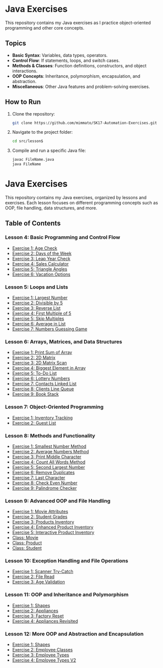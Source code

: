 # Java Exercises

This repository contains my Java exercises as I practice object-oriented programming and other core concepts.

## Topics
- **Basic Syntax**: Variables, data types, operators.
- **Control Flow**: If statements, loops, and switch cases.
- **Methods & Classes**: Function definitions, constructors, and object interactions.
- **OOP Concepts**: Inheritance, polymorphism, encapsulation, and abstraction.
- **Miscellaneous**: Other Java features and problem-solving exercises.

## How to Run
1. Clone the repository:
   ```bash
   git clone https://github.com/mimmato/SK17-Automation-Exercises.git
   ```
2. Navigate to the project folder:
   ```bash
   cd src/lesson$
   ```
3. Compile and run a specific Java file:
   ```bash
   javac FileName.java
   java FileName
   ```



# Java Exercises

This repository contains my Java exercises, organized by lessons and exercises. Each lesson focuses on different programming concepts such as OOP, file handling, data structures, and more.

## Table of Contents

### Lesson 4: Basic Programming and Control Flow
- [Exercise 1: Age Check](https://github.com/mimmato/SK17-Automation-Exercises/blob/master/src/lesson4/l4_e1_ageCheck.java)
- [Exercise 2: Days of the Week](https://github.com/mimmato/SK17-Automation-Exercises/blob/master/src/lesson4/l4_e2_daysOfTheWeek.java)
- [Exercise 3: Leap Year Check](https://github.com/mimmato/SK17-Automation-Exercises/blob/master/src/lesson4/l4_e3_leapOrNot.java)
- [Exercise 4: Sales Calculator](https://github.com/mimmato/SK17-Automation-Exercises/blob/master/src/lesson4/l4_e4_salesCalculator.java)
- [Exercise 5: Triangle Angles](https://github.com/mimmato/SK17-Automation-Exercises/blob/master/src/lesson4/l4_e5_trianglesAngles.java)
- [Exercise 6: Vacation Options](https://github.com/mimmato/SK17-Automation-Exercises/blob/master/src/lesson4/l4_e6_vacationOptions.java)

### Lesson 5: Loops and Lists
- [Exercise 1: Largest Number](https://github.com/mimmato/SK17-Automation-Exercises/blob/master/src/lesson5/l5_e1_largestNumber.java)
- [Exercise 2: Divisible by 5](https://github.com/mimmato/SK17-Automation-Exercises/blob/master/src/lesson5/l5_e2_divideBy5.java)
- [Exercise 3: Reverse List](https://github.com/mimmato/SK17-Automation-Exercises/blob/master/src/lesson5/l5_e3_reverseList.java)
- [Exercise 4: First Multiple of 5](https://github.com/mimmato/SK17-Automation-Exercises/blob/master/src/lesson5/l5_e4_firstMultipleOf5.java)
- [Exercise 5: Skip Multiples](https://github.com/mimmato/SK17-Automation-Exercises/blob/master/src/lesson5/l5_e5_skipMultiples.java)
- [Exercise 6: Average in List](https://github.com/mimmato/SK17-Automation-Exercises/blob/master/src/lesson5/l5_e6_averageInList.java)
- [Exercise 7: Numbers Guessing Game](https://github.com/mimmato/SK17-Automation-Exercises/blob/master/src/lesson5/l5_e7_numbersGuessing.java)

### Lesson 6: Arrays, Matrices, and Data Structures
- [Exercise 1: Print Sum of Array](https://github.com/mimmato/SK17-Automation-Exercises/blob/master/src/lesson6/l6_e1_printSumArray.java)
- [Exercise 2: 2D Matrix](https://github.com/mimmato/SK17-Automation-Exercises/blob/master/src/lesson6/l6_e2_2dMatrix.java)
- [Exercise 3: 2D Matrix Scan](https://github.com/mimmato/SK17-Automation-Exercises/blob/master/src/lesson6/l6_e3_2dMatrixScan.java)
- [Exercise 4: Biggest Element in Array](https://github.com/mimmato/SK17-Automation-Exercises/blob/master/src/lesson6/l6_e4_biggestElement.java)
- [Exercise 5: To-Do List](https://github.com/mimmato/SK17-Automation-Exercises/blob/master/src/lesson6/l6_e5_toDoList.java)
- [Exercise 6: Lottery Numbers](https://github.com/mimmato/SK17-Automation-Exercises/blob/master/src/lesson6/l6_e6_lotteryNumbers.java)
- [Exercise 7: Contacts Linked List](https://github.com/mimmato/SK17-Automation-Exercises/blob/master/src/lesson6/l6_e7_contactsLinkedList.java)
- [Exercise 8: Clients Line Queue](https://github.com/mimmato/SK17-Automation-Exercises/blob/master/src/lesson6/l6_e8_clientsLineQueue.java)
- [Exercise 9: Book Stack](https://github.com/mimmato/SK17-Automation-Exercises/blob/master/src/lesson6/l6_e9_bookStack.java)

### Lesson 7: Object-Oriented Programming
- [Exercise 1: Inventory Tracking](https://github.com/mimmato/SK17-Automation-Exercises/blob/master/src/lesson7/l7_e1_trackingInventory.java)
- [Exercise 2: Guest List](https://github.com/mimmato/SK17-Automation-Exercises/blob/master/src/lesson7/l7_e2_guestList.java)

### Lesson 8: Methods and Functionality
- [Exercise 1: Smallest Number Method](https://github.com/mimmato/SK17-Automation-Exercises/blob/master/src/lesson8/l8_e1_smallestNumberMethod.java)
- [Exercise 2: Average Numbers Method](https://github.com/mimmato/SK17-Automation-Exercises/blob/master/src/lesson8/l8_e2_averageNumbersMethod.java)
- [Exercise 3: Print Middle Character](https://github.com/mimmato/SK17-Automation-Exercises/blob/master/src/lesson8/l8_e3_printMiddleCharacter.java)
- [Exercise 4: Count All Words Method](https://github.com/mimmato/SK17-Automation-Exercises/blob/master/src/lesson8/l8_e4_countAllWordsMethod.java)
- [Exercise 5: Second Largest Number](https://github.com/mimmato/SK17-Automation-Exercises/blob/master/src/lesson8/l8_e5_secondLargestNumber.java)
- [Exercise 6: Remove Duplicates](https://github.com/mimmato/SK17-Automation-Exercises/blob/master/src/lesson8/l8_e6_removeDuplicates.java)
- [Exercise 7: Last Character](https://github.com/mimmato/SK17-Automation-Exercises/blob/master/src/lesson8/l8_e7_lastCharacter.java)
- [Exercise 8: Check Even Number](https://github.com/mimmato/SK17-Automation-Exercises/blob/master/src/lesson8/l8_e8_isEven.java)
- [Exercise 9: Palindrome Checker](https://github.com/mimmato/SK17-Automation-Exercises/blob/master/src/lesson8/l8_e9_palindrome.java)

### Lesson 9: Advanced OOP and File Handling
- [Exercise 1: Movie Attributes](https://github.com/mimmato/SK17-Automation-Exercises/blob/master/src/lesson9/l9_e1_movieAttributes.java)
- [Exercise 2: Student Grades](https://github.com/mimmato/SK17-Automation-Exercises/blob/master/src/lesson9/l9_e2_studentGrades.java)
- [Exercise 3: Products Inventory](https://github.com/mimmato/SK17-Automation-Exercises/blob/master/src/lesson9/l9_e3_productsInventory.java)
- [Exercise 4: Enhanced Product Inventory](https://github.com/mimmato/SK17-Automation-Exercises/blob/master/src/lesson9/l9_e4_enhancedProductInventory.java)
- [Exercise 5: Interactive Product Inventory](https://github.com/mimmato/SK17-Automation-Exercises/blob/master/src/lesson9/l9_e4_interactiveProductInventory.java)
- [Class: Movie](https://github.com/mimmato/SK17-Automation-Exercises/blob/master/src/lesson9/Movie.java)
- [Class: Product](https://github.com/mimmato/SK17-Automation-Exercises/blob/master/src/lesson9/Product.java)
- [Class: Student](https://github.com/mimmato/SK17-Automation-Exercises/blob/master/src/lesson9/Student.java)

### Lesson 10: Exception Handling and File Operations
- [Exercise 1: Scanner Try-Catch](https://github.com/mimmato/SK17-Automation-Exercises/blob/master/src/lesson10/l10_e1_scannerTryCatch.java)
- [Exercise 2: File Read](https://github.com/mimmato/SK17-Automation-Exercises/blob/master/src/lesson10/l10_e2_fileRead.java)
- [Exercise 3: Age Validation](https://github.com/mimmato/SK17-Automation-Exercises/blob/master/src/lesson10/l10_e3_ageValidate.java)

### Lesson 11: OOP and Inheritance and Polymorphism
- [Exercise 1: Shapes](https://github.com/mimmato/SK17-Automation-Exercises/blob/master/src/lesson11/exercise1)
- [Exercise 2: Appliances](https://github.com/mimmato/SK17-Automation-Exercises/blob/master/src/lesson11/exercise2)
- [Exercise 3: Factory Reset](https://github.com/mimmato/SK17-Automation-Exercises/blob/master/src/lesson11/exercise3)
- [Exercise 4: Appliances Revisited](https://github.com/mimmato/SK17-Automation-Exercises/blob/master/src/lesson11/exercise4)

### Lesson 12: More OOP and Abstraction and Encapsulation
- [Exercise 1: Shapes](https://github.com/mimmato/SK17-Automation-Exercises/blob/master/src/lesson12/exercise1)
- [Exercise 2: Employee Classes](https://github.com/mimmato/SK17-Automation-Exercises/blob/master/src/lesson12/exercise2)
- [Exercise 3: Employee Types](https://github.com/mimmato/SK17-Automation-Exercises/blob/master/src/lesson12/exercise3)
- [Exercise 4: Employee Types V2](https://github.com/mimmato/SK17-Automation-Exercises/blob/master/src/lesson12/exercise3v2)

